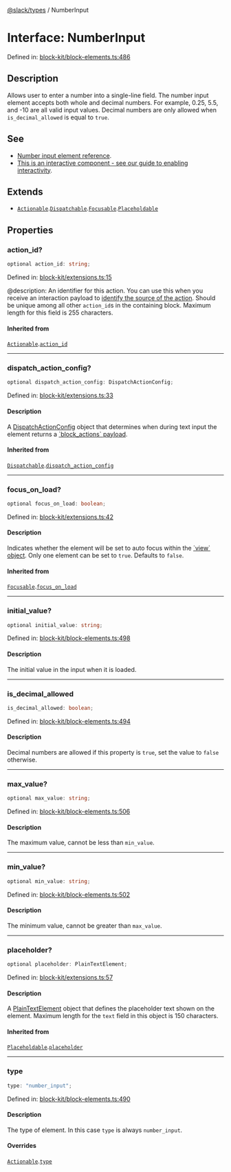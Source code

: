 [@slack/types](../index.md) / NumberInput

# Interface: NumberInput

Defined in: [block-kit/block-elements.ts:486](https://github.com/slackapi/node-slack-sdk/blob/main/packages/types/src/block-kit/block-elements.ts#L486)

## Description

Allows user to enter a number into a single-line field. The number input element accepts both whole and
decimal numbers. For example, 0.25, 5.5, and -10 are all valid input values. Decimal numbers are only allowed when
`is_decimal_allowed` is equal to `true`.

## See

 - [Number input element reference](https://docs.slack.dev/reference/block-kit/block-elements/number-input-element).
 - [This is an interactive component - see our guide to enabling interactivity](https://docs.slack.dev/interactivity/handling-user-interaction).

## Extends

- [`Actionable`](Actionable.md).[`Dispatchable`](Dispatchable.md).[`Focusable`](Focusable.md).[`Placeholdable`](Placeholdable.md)

## Properties

### action\_id?

```ts
optional action_id: string;
```

Defined in: [block-kit/extensions.ts:15](https://github.com/slackapi/node-slack-sdk/blob/main/packages/types/src/block-kit/extensions.ts#L15)

@description: An identifier for this action. You can use this when you receive an interaction payload to
[identify the source of the action](https://docs.slack.dev/interactivity/handling-user-interaction#payloads). Should be unique
among all other `action_id`s in the containing block. Maximum length for this field is 255 characters.

#### Inherited from

[`Actionable`](Actionable.md).[`action_id`](Actionable.md#action_id)

***

### dispatch\_action\_config?

```ts
optional dispatch_action_config: DispatchActionConfig;
```

Defined in: [block-kit/extensions.ts:33](https://github.com/slackapi/node-slack-sdk/blob/main/packages/types/src/block-kit/extensions.ts#L33)

#### Description

A [DispatchActionConfig](DispatchActionConfig.md) object that determines when during text input the element returns a
[\`block\_actions\` payload](https://docs.slack.dev/reference/interaction-payloads/block_actions-payload).

#### Inherited from

[`Dispatchable`](Dispatchable.md).[`dispatch_action_config`](Dispatchable.md#dispatch_action_config)

***

### focus\_on\_load?

```ts
optional focus_on_load: boolean;
```

Defined in: [block-kit/extensions.ts:42](https://github.com/slackapi/node-slack-sdk/blob/main/packages/types/src/block-kit/extensions.ts#L42)

#### Description

Indicates whether the element will be set to auto focus within the
[\`view\` object](https://docs.slack.dev/surfaces/modals). Only one element can be set to `true`.
Defaults to `false`.

#### Inherited from

[`Focusable`](Focusable.md).[`focus_on_load`](Focusable.md#focus_on_load)

***

### initial\_value?

```ts
optional initial_value: string;
```

Defined in: [block-kit/block-elements.ts:498](https://github.com/slackapi/node-slack-sdk/blob/main/packages/types/src/block-kit/block-elements.ts#L498)

#### Description

The initial value in the input when it is loaded.

***

### is\_decimal\_allowed

```ts
is_decimal_allowed: boolean;
```

Defined in: [block-kit/block-elements.ts:494](https://github.com/slackapi/node-slack-sdk/blob/main/packages/types/src/block-kit/block-elements.ts#L494)

#### Description

Decimal numbers are allowed if this property is `true`, set the value to `false` otherwise.

***

### max\_value?

```ts
optional max_value: string;
```

Defined in: [block-kit/block-elements.ts:506](https://github.com/slackapi/node-slack-sdk/blob/main/packages/types/src/block-kit/block-elements.ts#L506)

#### Description

The maximum value, cannot be less than `min_value`.

***

### min\_value?

```ts
optional min_value: string;
```

Defined in: [block-kit/block-elements.ts:502](https://github.com/slackapi/node-slack-sdk/blob/main/packages/types/src/block-kit/block-elements.ts#L502)

#### Description

The minimum value, cannot be greater than `max_value`.

***

### placeholder?

```ts
optional placeholder: PlainTextElement;
```

Defined in: [block-kit/extensions.ts:57](https://github.com/slackapi/node-slack-sdk/blob/main/packages/types/src/block-kit/extensions.ts#L57)

#### Description

A [PlainTextElement](PlainTextElement.md) object that defines the placeholder text shown on the element. Maximum
length for the `text` field in this object is 150 characters.

#### Inherited from

[`Placeholdable`](Placeholdable.md).[`placeholder`](Placeholdable.md#placeholder)

***

### type

```ts
type: "number_input";
```

Defined in: [block-kit/block-elements.ts:490](https://github.com/slackapi/node-slack-sdk/blob/main/packages/types/src/block-kit/block-elements.ts#L490)

#### Description

The type of element. In this case `type` is always `number_input`.

#### Overrides

[`Actionable`](Actionable.md).[`type`](Actionable.md#type)
